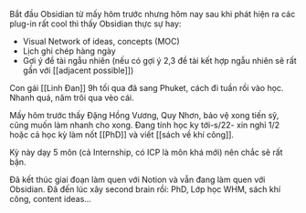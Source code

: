Bắt đầu Obsidian từ mấy hôm trước nhưng hôm nay sau khi phát hiện ra các plug-in rất cool thì thấy Obsidian thực sự hay:
- Visual Network of ideas, concepts (MOC)
- Lịch ghi chép hàng ngày
- Gợi ý đề tài ngẫu nhiên (nếu có gợi ý 2,3 đề tài kết hợp ngẫu nhiên sẽ rất gần với [[adjacent possible]])

Con gái [[Linh Đan]] 9h tối qua đã sang Phuket, cách đi  tuần rồi vào học. Nhanh quá,  năm trôi qua vèo  cái.

Mấy hôm trước thấy Đặng Hồng Vương, Quy Nhơn, bảo vệ xong tiến sỹ, cũng muốn làm nhanh cho xong. Đang tính học ky tới-s/22- xin nghỉ 1/2 hoặc cả học kỳ làm nốt [[PhD]] và viết [[sách về khí công]].

Kỳ này dạy 5 môn (cả Internship, có ICP là môn khá mới) nên chắc sẽ rất bận.

Đã kết thúc giai đoạn làm quen với Notion và vẫn đang làm quen với Obsidian. Đã đến lúc xây second brain rồi: PhD, Lớp học WHM, sách khí công, content ideas...

